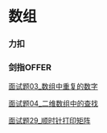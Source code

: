 # 数组

### 力扣

### 剑指OFFER
[面试题03_数组中重复的数字](JianZhiOffer/面试题03_数组中重复的数字.py)

[面试题04_二维数组中的查找](JianZhiOffer/面试题04_二维数组中的查找.py)

[面试题29_顺时针打印矩阵](JianZhiOffer/面试题29_顺时针打印矩阵.py)